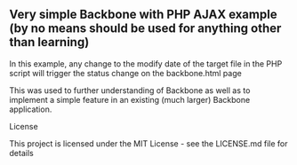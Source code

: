 ## Very simple Backbone with PHP AJAX example  (by no means should be used for anything other than learning)

In this example, any change to the modify date of the target file in the PHP script will trigger the status change on the backbone.html page

This was used to further understanding of Backbone as well as to implement a simple feature in an existing (much larger) Backbone application.


License

This project is licensed under the MIT License - see the LICENSE.md file for details
